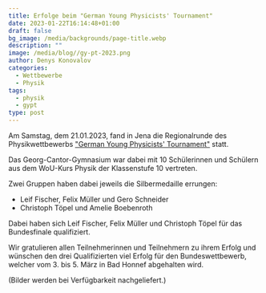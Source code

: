 ```yaml
---
title: Erfolge beim "German Young Physicists' Tournament"
date: 2023-01-22T16:14:48+01:00
draft: false
bg_image: /media/backgrounds/page-title.webp
description: ""
image: /media/blog//gy-pt-2023.png
author: Denys Konovalov
categories:
  - Wettbewerbe
  - Physik
tags:
  - physik
  - gypt
type: post
---
```

Am Samstag, dem 21.01.2023, fand in Jena die Regionalrunde des Physikwettbewerbs ["German Young Physicists' Tournament"](https://www.gypt.org/) statt.

Das Georg-Cantor-Gymnasium war dabei mit 10 Schülerinnen und Schülern aus dem WoU-Kurs Physik der Klassenstufe 10 vertreten.

Zwei Gruppen haben dabei jeweils die Silbermedaille errungen:

- Leif Fischer, Felix Müller und Gero Schneider
- Christoph Töpel und Amelie Boebenroth

Dabei haben sich Leif Fischer, Felix Müller und Christoph Töpel für das Bundesfinale qualifiziert.

Wir gratulieren allen Teilnehmerinnen und Teilnehmern zu ihrem Erfolg und wünschen den drei Qualifizierten viel Erfolg für den Bundeswettbewerb, welcher vom 3. bis 5. März in Bad Honnef abgehalten wird.

(Bilder werden bei Verfügbarkeit nachgeliefert.)
